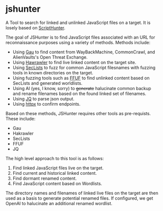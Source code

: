 # jshunter
A Tool to search for linked and unlinked JavaScript files on a target. It is losely based on [ScriptHunter](https://github.com/robre/scripthunter). 

The goal of JSHunter is to find JavaScript files associated with an URL for reconnaissance purposes using a variety of methods. Methods include:

- Using [Gau](https://github.com/lc/gau) to find content from WayBackMachine, CommonCrawl, and AlienVaults's Open Threat Exchange.
- Using [Hawrawler](https://github.com/hakluke/hakrawler) to find live linked content on the target site.
- Using [SecLists](https://github.com/danielmiessler/SecLists) to fuzz for common JavaScript filesnames with fuzzing tools in known directories on the target.
- Using fuzzing tools such as [FFUF](https://github.com/ffuf/ffuf) to find unlinked content based on SecLists and generated worldlists.
- Using AI (yes, I know, sorry) to ~~generate~~ halucinate common backup and rename filenames based on the found linked set of filenames.
- Using [JQ](https://jqlang.github.io/jq/) to parse json output.
- Using [httpx](https://github.com/projectdiscovery/httpx) to confirm endpoints.

Based on these methods, JSHunter requires other tools as pre-requists. These include:

- Gau
- Hakrawler
- SecLists
- FFUF
- JQ 

The high level approach to this tool is as follows:

1. Find linked JavaScript files live on the target.
2. Find current and historical linked content.
3. Find dormant renamed content.
4. Find JavaScript content based on Wordlists.

The directory names and filenames of linked live files on the target are then used as a basis to generate potential renamed files. If configured, we get OpenAI to halucinate an additional renamed wordlist.
